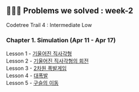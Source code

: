 ## 🤸🏻‍♀️ Problems we solved : week-2

Codetree Trail 4 : Intermediate Low

### Chapter 1. Simulation (Apr 11 - Apr 17)
Lesson 1 - <a href="https://www.codetree.ai/ko/trails/complete/curated-cards/challenge-slanted-rectangle/description">기울어진 직사각형</a><br>
Lesson 2 - <a href="https://www.codetree.ai/ko/trails/complete/curated-cards/challenge-rotate-slanted-rectangle/description">기울어진 직사각형의 회전</a><br>
Lesson 3 - <a href="https://www.codetree.ai/ko/trails/complete/curated-cards/challenge-The-2D-bomb-game/description">2차원 폭발게임</a><br>
Lesson 4 - <a href="https://www.codetree.ai/ko/trails/complete/curated-cards/challenge-big-explosion/description">대폭발</a><br>
Lesson 5 - <a href="https://www.codetree.ai/ko/trails/complete/curated-cards/challenge-marble-movement/description">구슬의 이동</a><br>
